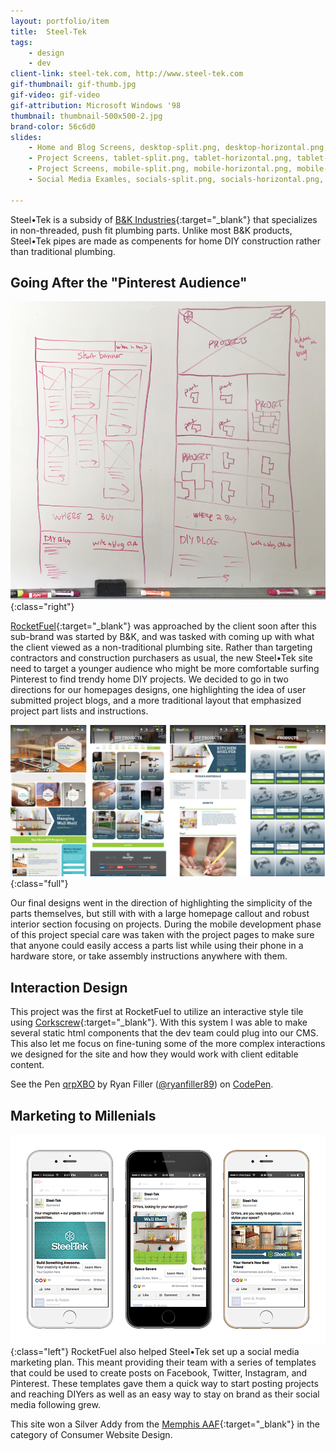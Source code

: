```yaml
---
layout: portfolio/item
title:  Steel-Tek
tags:
    - design
    - dev
client-link: steel-tek.com, http://www.steel-tek.com
gif-thumbnail: gif-thumb.jpg
gif-video: gif-video
gif-attribution: Microsoft Windows '98
thumbnail: thumbnail-500x500-2.jpg
brand-color: 56c6d0
slides:
    - Home and Blog Screens, desktop-split.png, desktop-horizontal.png, desktop-vertical.png
    - Project Screens, tablet-split.png, tablet-horizontal.png, tablet-vertical.png
    - Project Screens, mobile-split.png, mobile-horizontal.png, mobile-vertical.png
    - Social Media Examles, socials-split.png, socials-horizontal.png, socials-vertical.png

---
```


Steel•Tek is a subsidy of [B&K Industries](http://www.bkproducts.com/){:target="_blank"} that specializes in non-threaded, push fit plumbing parts. Unlike most B&K products, Steel•Tek pipes are made as compenents for home DIY construction rather than traditional plumbing.

## Going After the "Pinterest Audience"

![wireframes](/assets/images/portfolio/steel-tek/wireframes-homepage.jpg ){:class="right"}

[RocketFuel](http://www.gorocketfuel.com/work/steeltek/){:target="_blank"} was approached by the client soon after this sub-brand was started by B&K, and was tasked with coming up with what the client viewed as a non-traditional plumbing site. Rather than targeting contractors and construction purchasers as usual, the new Steel•Tek site need to target a younger audience who might be more comfortable surfing Pinterest to find trendy home DIY projects. We decided to go in two directions for our homepages designs, one highlighting the idea of user submitted project blogs, and a more traditional layout that emphasized project part lists and instructions.

![desktop comps](/assets/images/portfolio/steel-tek/comps.png ){:class="full"}

Our final designs went in the direction of highlighting the simplicity of the parts themselves, but still with with a large homepage callout and robust interior section focusing on projects. During the mobile development phase of this project special care was taken with the project pages to make sure that anyone could easily access a parts list while using their phone in a hardware store, or take assembly instructions anywhere with them.

## Interaction Design

This project was the first at RocketFuel to utilize an interactive style tile using [Corkscrew](http://acme.ftsdev.com/styleguide/templates){:target="_blank"}. With this system I was able to make several static html components that the dev team could plug into our CMS. This also let me focus on fine-tuning some of the more complex interactions we designed for the site and how they would work with client editable content.

<p data-height="500" data-theme-id="0" data-slug-hash="qrpXBO" data-default-tab="result" data-user="ryanfiller89" data-embed-version="2" data-pen-title="qrpXBO" class="codepen">See the Pen <a href="http://codepen.io/ryanfiller89/pen/qrpXBO/">qrpXBO</a> by Ryan Filler (<a href="http://codepen.io/ryanfiller89">@ryanfiller89</a>) on <a href="http://codepen.io">CodePen</a>.</p>
<script async src="https://production-assets.codepen.io/assets/embed/ei.js"></script>

## Marketing to Millenials

![](/assets/images/portfolio/steel-tek/facebook-phones.png ){:class="left"}
RocketFuel also helped Steel•Tek set up a social media marketing plan. This meant providing their team with a series of templates that could be used to create posts on Facebook, Twitter, Instagram, and Pinterest. These templates gave them a quick way to start posting projects and reaching DIYers as well as an easy way to stay on brand as their social media following grew.

This site won a Silver Addy from the [Memphis AAF](http://youcoulduseawin.com/){:target="_blank"} in the category of Consumer Website Design.

